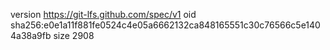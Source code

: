 version https://git-lfs.github.com/spec/v1
oid sha256:e0e1a11f881fe0524c4e05a6662132ca848165551c30c76566c5e1404a38a9fb
size 2908
